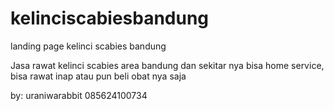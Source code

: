 # kelinciscabiesbandung
landing page kelinci scabies bandung

Jasa rawat kelinci scabies area bandung dan sekitar nya
bisa home service, bisa rawat inap atau pun beli obat nya saja

by: uraniwarabbit
085624100734
